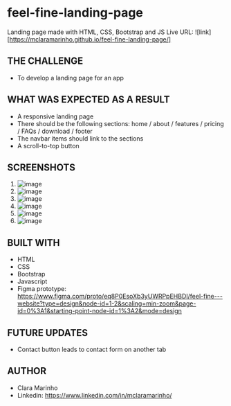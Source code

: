 # feel-fine-landing-page
Landing page made with HTML, CSS, Bootstrap and JS
Live URL: ![link][https://mclaramarinho.github.io/feel-fine-landing-page/]


## THE CHALLENGE
- To develop a landing page for an app

## WHAT WAS EXPECTED AS A RESULT
- A responsive landing page
- There should be the following sections: home / about / features / pricing / FAQs / download / footer
- The navbar items should link to the sections
- A scroll-to-top button

## SCREENSHOTS
1. ![image](https://github.com/mclaramarinho/feel-fine-landing-page/assets/119897667/9d02c148-91b8-4dec-99a7-af98c6f89a40)
2. ![image](https://github.com/mclaramarinho/feel-fine-landing-page/assets/119897667/23e2a9b9-2914-413e-8a69-e4f824c9f749)
3. ![image](https://github.com/mclaramarinho/feel-fine-landing-page/assets/119897667/9313f6b4-1d07-4999-a314-aeee807b17e9)
4. ![image](https://github.com/mclaramarinho/feel-fine-landing-page/assets/119897667/c80809ca-cce0-4440-89b3-baee1e9821cc)
5. ![image](https://github.com/mclaramarinho/feel-fine-landing-page/assets/119897667/d4f49ebb-a342-48c2-b164-459012191bbd)
6. ![image](https://github.com/mclaramarinho/feel-fine-landing-page/assets/119897667/80f59f57-2e2e-41cb-be44-d1587989a3ac)

## BUILT WITH
 - HTML
 - CSS
 - Bootstrap
 - Javascript
 - Figma prototype: https://www.figma.com/proto/eq8P0EsoXb3yUWRPpEHBDI/feel-fine---website?type=design&node-id=1-2&scaling=min-zoom&page-id=0%3A1&starting-point-node-id=1%3A2&mode=design

## FUTURE UPDATES
- Contact button leads to contact form on another tab

## AUTHOR
- Clara Marinho
- Linkedin: https://www.linkedin.com/in/mclaramarinho/
